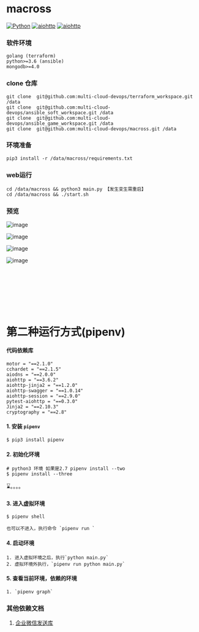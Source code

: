 # macross

[![Python](https://img.shields.io/badge/python-v3.5%2B-blue.svg)](https://www.python.org/)
[![aiohttp](https://img.shields.io/badge/aiohttp-v3.6.2-brightgreen.svg)](https://aiohttp.readthedocs.io/en/stable/)
[![aiohttp](https://img.shields.io/badge/mongodb-v4.0%2B-blue.svg)](https://aiohttp.readthedocs.io/en/stable/)



### 软件环境

    golang (terraform)
    python>=3.6 (ansible)
    mongodb>=4.0

###  clone 仓库

    git clone  git@github.com:multi-cloud-devops/terraform_workspace.git /data
    git clone  git@github.com:multi-cloud-devops/ansible_soft_workspace.git /data
    git clone  git@github.com:multi-cloud-devops/ansible_game_workspace.git /data
    git clone  git@github.com:multi-cloud-devops/macross.git /data
    
### 环境准备

    pip3 install -r /data/macross/requirements.txt

### web运行
    cd /data/macross && python3 main.py 【发生变生需重启】
    cd /data/macross && ./start.sh
   
    
### 预览


![image](https://github.com/multi-cloud-devops/keiTang/blob/master/1.png)

![image](https://github.com/multi-cloud-devops/keiTang/blob/master/2.png)

![image](https://github.com/multi-cloud-devops/keiTang/blob/master/3.png)

![image](https://github.com/multi-cloud-devops/keiTang/blob/master/4.png)






<br>
<br>
<br>
<br>
<br>
<br>


# 第二种运行方式(pipenv) 

#### 代码依赖库
```
motor = "==2.1.0"
cchardet = "==2.1.5"
aiodns = "==2.0.0"
aiohttp = "==3.6.2"
aiohttp-jinja2 = "==1.2.0"
aiohttp-swagger = "==1.0.14"
aiohttp-session = "==2.9.0"
pytest-aiohttp = "==0.3.0"
Jinja2 = "==2.10.3"
cryptography = "==2.8"
```

####  1. 安装 `pipenv`
   ```shell
   $ pip3 install pipenv
   ```
#### 2. 初始化环境 
   ```shell
   # python3 环境 如果是2.7 pipenv install --two
   $ pipenv install --three
   ```
   ⌛️。。。。
#### 3. 进入虚拟环境
   ```shell
   $ pipenv shell 
   ```
    也可以不进入，执行命令 `pipenv run `
#### 4. 启动环境

    1. 进入虚拟环境之后，执行`python main.py`
    2. 虚拟环境外执行，`pipenv run python main.py`

#### 5. 查看当前环境，依赖的环境
    1. `pipenv graph`


### 其他依赖文档

1. [企业微信发送库](libs/README.md)